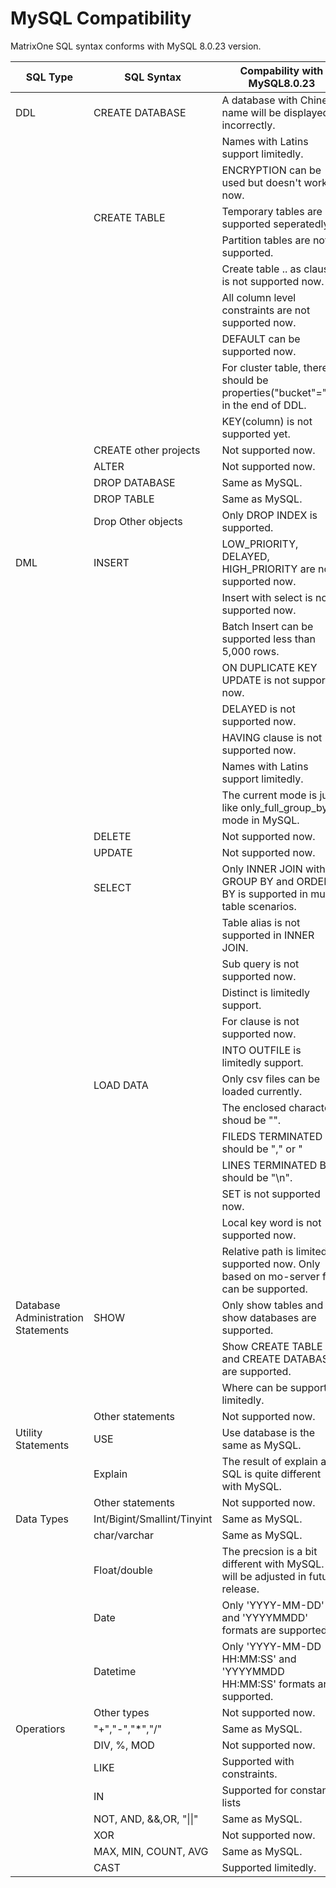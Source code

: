 # **MySQL Compatibility** 

MatrixOne SQL syntax conforms with MySQL 8.0.23 version. 



|  SQL Type   | SQL Syntax  |  Compability with MySQL8.0.23   |
|  ----  | ----  |  ----  |
| DDL  | CREATE DATABASE | A database with Chinese name will be displayed incorrectly.  | 
|   |   | Names with Latins support limitedly.  | 
|   |   | ENCRYPTION can be used but doesn't work till now. |
|   | CREATE TABLE | Temporary tables are not supported seperatedly.  | 
|   |   | Partition tables are not supported.  | 
|   |   | Create table .. as clause is not supported now. |
|   |   | All column level constraints are not supported now. |
|   |   | DEFAULT can be supported now. |
|   |   | For cluster table, there should be properties("bucket"="n") in the end of DDL. |
|   |   | KEY(column) is not supported yet.|
|   | CREATE other projects | Not supported now.  | 
|   | ALTER | Not supported now.  | 
|   | DROP DATABASE | Same as MySQL. | 
|   | DROP TABLE | Same as MySQL. | 
|   | Drop Other objects | Only DROP INDEX is supported. |
| DML  | INSERT | LOW_PRIORITY, DELAYED, HIGH_PRIORITY are not supported now.  | 
|   |   | Insert with select is not supported now. | 
|   |   | Batch Insert can be supported less than 5,000 rows.  | 
|   |   | ON DUPLICATE KEY UPDATE is not supported  now.  | 
|   |   | DELAYED is not supported now.  | 
|   |   | HAVING clause is not supported now. | 
|   |   | Names with Latins support limitedly.  | 
|   |   | The current mode is just like only_full_group_by mode in MySQL.  | 
|   | DELETE | Not supported now.  | 
|   | UPDATE | Not supported now.  | 
|   | SELECT | Only INNER JOIN with GROUP BY and ORDER BY is supported in multi table scenarios. | 
|   |   | Table alias is not supported in INNER JOIN.  | 
|   |   | Sub query is not supported now.  | 
|   |   | Distinct is limitedly support.  | 
|   |   | For clause is not supported now.  | 
|   |   | INTO OUTFILE is limitedly support. | 
|   | LOAD DATA | Only csv files can be loaded currently.  | 
|   |   | The enclosed character shoud be "".  | 
|   |   | FILEDS TERMINATED BY should be "," or "|". | 
|   |   | LINES TERMINATED BY should be "\n". | 
|   |   | SET is not supported now. | 
|   |   | Local key word is not supported now. | 
|   |   | Relative path is limited supported now. Only based on mo-server file can be supported. | 
| Database Administration Statements  | SHOW | Only show tables and show databases are supported.  | 
|   |  | Show CREATE TABLE and CREATE DATABASE are supported.  |
|   |  | Where can be supported limitedly.  | 
|   | Other statements | Not supported now.  |
| Utility Statements  | USE | Use database is the same as MySQL.  | 
|   | Explain | The result of explain a SQL is quite different with MySQL. | 
|   | Other statements | Not supported now.  | 
| Data Types  | Int/Bigint/Smallint/Tinyint | Same as MySQL.  | 
|   | char/varchar | Same as MySQL.  | 
|   | Float/double | The precsion is a bit different with MySQL. It will be adjusted in future release.  | 
|   | Date | Only 'YYYY-MM-DD' and 'YYYYMMDD' formats are supported.  | 
|   | Datetime | Only 'YYYY-MM-DD HH:MM:SS' and 'YYYYMMDD HH:MM:SS' formats are supported.  | 
|   | Other types | Not supported now.  | 
| Operatiors  | "+","-","*","/" | Same as MySQL.  | 
|   | DIV, %, MOD | Not supported now.  | 
|   | LIKE | Supported with constraints.  | 
|   | IN | Supported for constant lists  | 
|   | NOT, AND, &&,OR, "\|\|" | Same as MySQL.  | 
|   | XOR | Not supported now.  | 
|   | MAX, MIN, COUNT, AVG | Same as MySQL.  | 
|   | CAST | Supported limitedly.  | 






